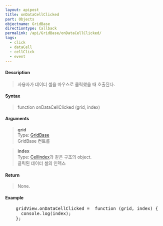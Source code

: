 ```yaml
---
layout: apipost
title: onDataCellClicked
part: Objects
objectname: GridBase
directiontype: Callback
permalink: /api/GridBase/onDataCellClicked/
tags:
  - click
  - dataCell
  - cellClick
  - event
---
```



#### Description

> 사용자가 데이터 셀을 마우스로 클릭했을 때 호출된다.   

#### Syntax

> function onDataCellClicked (grid, index)  

#### Arguments

> **grid**  
> Type: [GridBase](/api/GridBase/)  
> GridBase 컨트롤  

> **index**  
> Type: [CellIndex](/api/types/CellIndex/)과 같은 구조의 object.  
> 클릭된 데이터 셀의 인덱스  

#### Return

> None.  

#### Example

<pre class="prettyprint">
    gridView.onDataCellClicked =  function (grid, index) {
      console.log(index);
    };
</pre>

